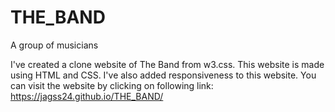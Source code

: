 # THE_BAND
A group of musicians

I've created a clone website of The Band from w3.css. This website is made using HTML and CSS. I've also added responsiveness to this website.
You can visit the website by clicking on following link:
 https://jagss24.github.io/THE_BAND/
